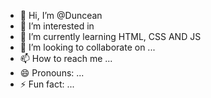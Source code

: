 - 👋 Hi, I’m @Duncean
- 👀 I’m interested in 
- 🌱 I’m currently learning HTML, CSS AND JS
- 💞️ I’m looking to collaborate on ...
- 📫 How to reach me ...
- 😄 Pronouns: ...
- ⚡ Fun fact: ...

<!---
Duncean/Duncean is a ✨ special ✨ repository because its `README.md` (this file) appears on your GitHub profile.
You can click the Preview link to take a look at your changes.
--->

